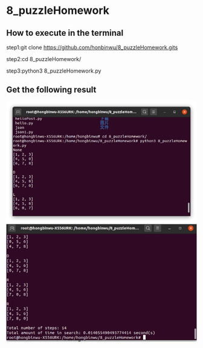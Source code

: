 # 8_puzzleHomework

## How to execute in the terminal

step1:git clone https://github.com/honbinwu/8_puzzleHomework.gits

step2:cd 8_puzzleHomework/

step3:python3 8_puzzleHomework.py

## Get the following result
![image](https://github.com/honbinwu/8_puzzleHomework/blob/main/Execution_screen1.png)
  ![image](https://github.com/honbinwu/8_puzzleHomework/blob/main/Execution_screen2.png)
